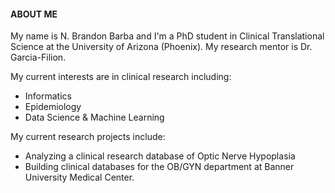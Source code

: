 #### ABOUT ME

My name is N. Brandon Barba and I'm a PhD student in Clinical Translational Science at the University of Arizona (Phoenix). My research mentor is Dr. Garcia-Filion. 

My current interests are in clinical research including:
- Informatics
- Epidemiology
- Data Science & Machine Learning

My current research projects include:
- Analyzing a clinical research database of Optic Nerve Hypoplasia
- Building clinical databases for the OB/GYN department at Banner University Medical Center.

